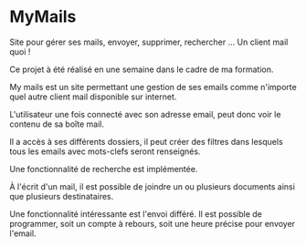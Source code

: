 # MyMails
Site pour gérer ses mails, envoyer, supprimer, rechercher ... Un client mail quoi !

Ce projet à été réalisé en une semaine dans le cadre de ma formation.

My mails est un site permettant une gestion de ses emails comme n'importe quel autre client mail disponible sur internet. 

L'utilisateur une fois connecté avec son adresse email, peut donc voir le contenu de sa boîte mail. 

Il a accès à ses différents dossiers, il peut créer des filtres dans lesquels tous les emails avec mots-clefs seront renseignés. 

Une fonctionnalité de recherche est implémentée.

À l'écrit d'un mail, il est possible de joindre un ou plusieurs documents ainsi que plusieurs destinataires. 

Une fonctionnalité intéressante est l'envoi différé. Il est possible de programmer, soit un compte à rebours, soit une heure précise pour envoyer l'email. 
